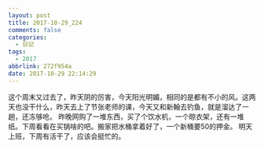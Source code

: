 ```yaml
---
layout: post
title: 2017-10-29_224
comments: false
categories:
  - 日记
tags:
  - 2017
abbrlink: 272f954a
date: 2017-10-29 22:14:29
---
```


  这个周末又过去了，昨天阴的厉害，今天阳光明媚，相同的是都有不小的风。这两天也没干什么，昨天去上了节张老师的课，今天又和新翰去钓鱼，就是溜达了一趟，还冻够呛。
  昨晚网购了一堆东西，买了个饮水机，一个晾衣架，还有一堆纸。下周看看在买锅啥的吧。搬家把水桶拿着好了，一个新桶要50的押金。
  明天上班，下周有活干了，应该会挺忙的。
